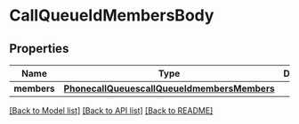 # CallQueueIdMembersBody

## Properties
Name | Type | Description | Notes
------------ | ------------- | ------------- | -------------
**members** | [**PhonecallQueuescallQueueIdmembersMembers**](PhonecallQueuescallQueueIdmembersMembers.md) |  | [optional] 

[[Back to Model list]](../README.md#documentation-for-models) [[Back to API list]](../README.md#documentation-for-api-endpoints) [[Back to README]](../README.md)

